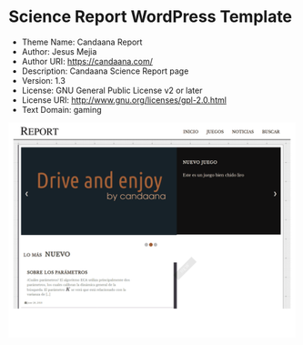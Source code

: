 # Science Report WordPress Template

* Theme Name: Candaana Report
* Author: Jesus Mejia
* Author URI: https://candaana.com/
* Description: Candaana Science Report page
* Version: 1.3
* License: GNU General Public License v2 or later
* License URI: http://www.gnu.org/licenses/gpl-2.0.html
* Text Domain: gaming

<img src="https://raw.githubusercontent.com/jmejia8/wp-report-template/master/screenshot.png"/>  
